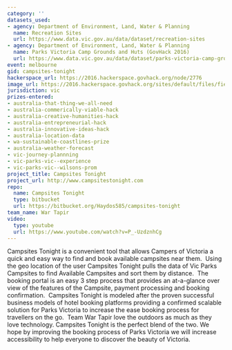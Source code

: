 ```yaml
---
category: ''
datasets_used:
- agency: Department of Environment, Land, Water & Planning
  name: Recreation Sites
  url: https://www.data.vic.gov.au/data/dataset/recreation-sites
- agency: Department of Environment, Land, Water & Planning
  name: Parks Victoria Camp Grounds and Huts (GovHack 2016)
  url: https://www.data.vic.gov.au/data/dataset/parks-victoria-camp-grounds-and-huts
event: melbourne
gid: campsites-tonight
hackerspace_url: https://2016.hackerspace.govhack.org/node/2776
image_url: https://2016.hackerspace.govhack.org/sites/default/files/field/image/adventure-shibe.jpg
jurisdiction: vic
prizes-entered:
- australia-that-thing-we-all-need
- australia-commerically-viable-hack
- australia-creative-humanities-hack
- australia-entrepreneurial-hack
- australia-innovative-ideas-hack
- australia-location-data
- wa-sustainable-coastlines-prize
- australia-weather-forecast
- vic-journey-plannning
- vic-parks-vic--experience
- vic-parks-vic--wilsons-prom
project_title: Campsites Tonight
project_url: http://www.campsitestonight.com
repo:
  name: Campsites Tonight
  type: bitbucket
  url: https://bitbucket.org/Haydos585/campsites-tonight
team_name: War Tapir
video:
  type: youtube
  url: https://www.youtube.com/watch?v=P_-UzdznhCg
---
```


Campsites Tonight is a convenient tool that allows Campers of Victoria a quick and easy way to find and book available campsites near them. 
Using the geo location of the user Campsites Tonight pulls the data of Vic Parks Campsites to find Available Campsites and sort them by distance. 
The booking portal is an easy 3 step process that provides an at-a-glance over view of the features of the Campsite, payment processing and booking confirmation. 
Campsites Tonight is modeled after the proven successful business models of hotel booking platforms providing a confirmed scalable solution for Parks Victoria to increase the ease booking process for travellers on the go. 
Team War Tapir love the outdoors as much as they love technology. Campsites Tonight is the perfect blend of the two. We hope by improving the booking process of Parks Victoria we will increase accessibility to help everyone to discover the beauty of Victoria.
